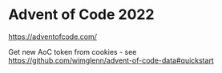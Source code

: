 # Advent of Code 2022

https://adventofcode.com/

Get new AoC token from cookies - see https://github.com/wimglenn/advent-of-code-data#quickstart
